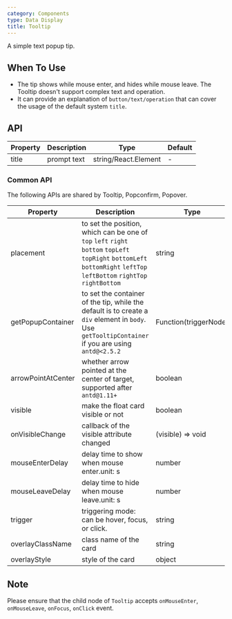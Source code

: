 ```yaml
---
category: Components
type: Data Display
title: Tooltip
---
```


A simple text popup tip.

## When To Use

- The tip shows while mouse enter, and hides while mouse leave. The Tooltip doesn't support complex text and operation.
- It can provide an explanation of `button/text/operation` that can cover the usage of the default system `title`.

## API

| Property      | Description                                     | Type       | Default |
|-----------|------------------------------------------|------------|--------|
| title     | prompt text                                 | string/React.Element | -     |

### Common API

The following APIs are shared by Tooltip, Popconfirm, Popover.

| Property      | Description                                     | Type       | Default |
|-----------|------------------------------------------|------------|--------|
| placement | to set the position, which can be one of `top` `left` `right` `bottom` `topLeft` `topRight` `bottomLeft` `bottomRight` `leftTop` `leftBottom` `rightTop` `rightBottom` | string     | top    |
| getPopupContainer | to set the container of the tip, while the default is to create a `div` element in `body`. Use `getTooltipContainer` if you are using `antd@<2.5.2` | Function(triggerNode) | () => document.body |
| arrowPointAtCenter | whether arrow pointed at the center of target, supported after `antd@1.11+` | boolean | `false` |
| visible   | make the float card visible or not                     | boolean       | false  |
| onVisibleChange | callback of the visible attribute changed            | (visible) => void | none     |
| mouseEnterDelay | delay time to show when mouse enter.unit: s | number | 0 |
| mouseLeaveDelay | delay time to hide when mouse leave.unit: s | number | 0.1 |
| trigger | triggering mode: can be hover, focus, or click. | string | hover |
| overlayClassName | class name of the card                            | string | none     |
| overlayStyle | style of the card                            | object | none    |


## Note

Please ensure that the child node of `Tooltip` accepts `onMouseEnter`, `onMouseLeave`, `onFocus`, `onClick` event.
